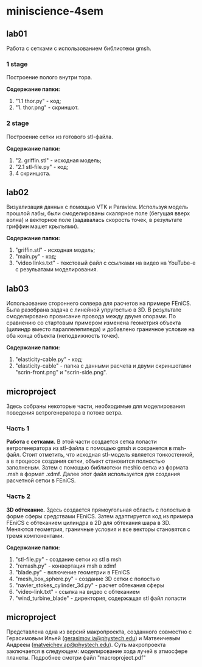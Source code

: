 # miniscience-4sem
## lab01
Работа с сетками с использованием библиотеки gmsh.
### 1 stage
Построение полого внутри тора. 

**Содержание папки:**
1. "1.1 thor.py" - код;
2. "1. thor.png" - скриншот.

### 2 stage
Построение сетки из готового stl-файла.

**Содержание папки:**
1. "2. griffin.stl" - исходная модель;
2. "2.1 stl-file.py" - код;
3. 4 скриншота.

## lab02
Визуализация данных с помощью VTK и Paraview.
Используя модель прошлой лабы, были смоделированы скалярное поле (бегущая вверх волна) и векторное поле (задавалась скорость точек, в результате гриффин машет крыльями).

**Содержание папки:**
1. "griffin.stl" - исходная модель;
2. "main.py" - код;
3. "video links.txt" - текстовый файл с ссылками на видео на YouTube-е с резульатами моделирования.

## lab03
Использование стороннего солвера для расчетов на примере FEniCS.
Была разобрана задача с линейной упругостью в 3D. В результате смоделировано провисание провода между двумя опорами. По сравнению со стартовым примером изменена геометрия объекта (цилиндр вместо параллелепипеда) и добавлено граничное условие на оба конца объекта (неподвижность точек).

**Содержание папки:**
1. "elasticity-cable.py" - код;
2. "elasticity-cable" - папка с данными расчета и двуми скриншотами "scrin-front.png" и "scrin-side.png".

## microproject
Здесь собраны некоторые части, необходимые для моделирования поведения ветрогенератора в потоке ветра.

### Часть 1
**Работа с сетками.** В этой части создается сетка лопасти ветрогенератора из stl-файла с помощью gmsh и сохранется в msh-файл. Стоит отметить, что исходная stl-модель является тонкостенной, а в процессе создания сетки, объект становится полностью заполненым. Затем с помощью библиотеки meshio сетка из формата .msh в формат .xdmf. Далее этот файл используется для создания расчетной сетки в FEniCS.

### Часть 2
**3D обтекание.** Здесь создается прямоугольная область с полостью в форме сферы средствами FEniCS. Затем адаптируется код из примера FEniCS с обтеканием цилиндра в 2D для обтекания шара в 3D. Меняются геометрия, граничные условия и все векторы становятся с тремя компонентами.

**Содержание папки:**
1. "stl-file.py" - создание сетки из stl в msh
2. "remash.py" - конвертация msh в xdmf
3. "blade.py" - включение геометрии в FEniCS
4. "mesh_box_sphere.py" - создание 3D сетки с полостью
5. "navier_stokes_cylinder_3d.py" - расчет обтекания сферы
6. "video-link.txt" - ссылка на видео с обтеканием
7. "wind_turbine_blade" - директория, содержащая stl файл лопасти

## microproject
Представлена одна из версий макропроекта, созданного совместно с Герасимовым Ильей (gerasimov.ia@phystech.edu) и Матвеичевым Андреем (matveichev.ap@phystech.edu).
Суть макропроекта заключается в следующем: моделирование хода лучей в атмосфере планеты. Подробнее смотри файл "macroproject.pdf"
